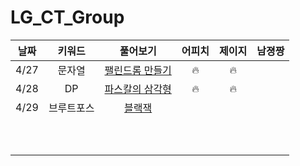 # LG_CT_Group
| 날짜 | 키워드 | 풀어보기 | 어피치 | 제이지 | 남졍짱 |
| :-: | :-: | :-: | :-: | :-: | :-: |
| 4/27 | 문자열 | [팰린드롬 만들기](https://www.acmicpc.net/problem/1213) | 🔥 | 🔥 | |
| 4/28 | DP | [파스칼의 삼각형](https://www.acmicpc.net/problem/16395) | 🔥 | 🔥 | |
| 4/29 | 브루트포스 | [블랙잭](https://www.acmicpc.net/problem/2798) | | | |
| | | | | | |
| | | | | | |
| | | | | | |
| | | | | | |
| | | | | | |
| | | | | | |
| | | | | | |
| | | | | | |
| | | | | | |
| | | | | | |

